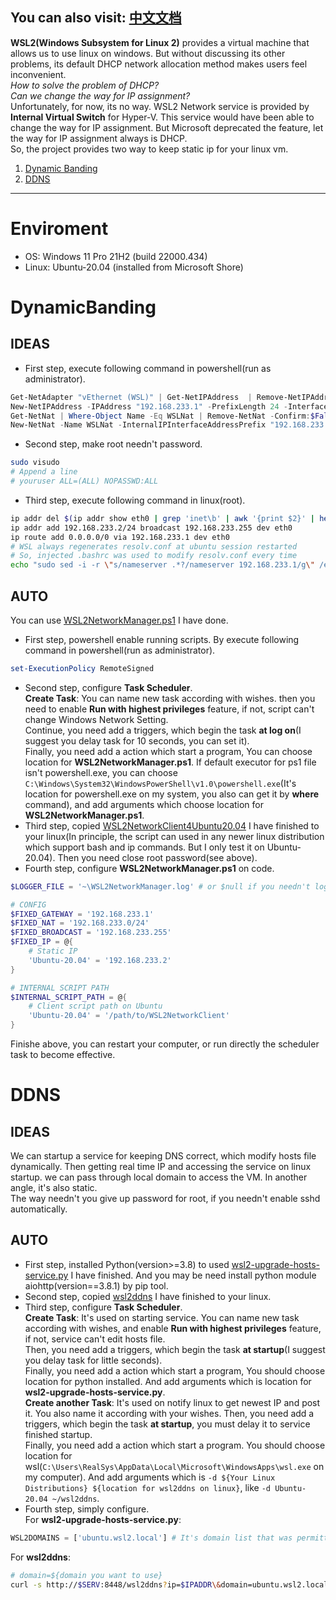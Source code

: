 [中文文档]: README_CHINESE.md

You can also visit: [中文文档]
---

**WSL2(Windows Subsystem for Linux 2)** provides a virtual machine that allows us to use linux on windows. But without discussing its other problems, its default DHCP network allocation method makes users feel inconvenient. <br>
*How to solve the problem of DHCP?*<br>
*Can we change the way for IP assignment?*<br>
Unfortunately, for now, its no way. WSL2 Network service is provided by **Internal Virtual Switch** for Hyper-V. This service would have been able to change the way for IP assignment. But Microsoft deprecated the feature, let the way for IP assignment always is DHCP.<br>
So, the project provides two way to keep static ip for your linux vm.

1. [Dynamic Banding](#DynamicBanding)
2. [DDNS](#DDNS)
---

# Enviroment
- OS: Windows 11 Pro 21H2 (build 22000.434)
- Linux: Ubuntu-20.04 (installed from Microsoft Shore)

# DynamicBanding
## IDEAS
- First step, execute following command in powershell(run as administrator).
```powershell
Get-NetAdapter "vEthernet (WSL)" | Get-NetIPAddress  | Remove-NetIPAddress -Confirm:$False
New-NetIPAddress -IPAddress "192.168.233.1" -PrefixLength 24 -InterfaceAlias "vEthernet (WSL)"
Get-NetNat | Where-Object Name -Eq WSLNat | Remove-NetNat -Confirm:$False
New-NetNat -Name WSLNat -InternalIPInterfaceAddressPrefix "192.168.233.0/24"
```
- Second step, make root needn't password.
```bash
sudo visudo
# Append a line
# youruser ALL=(ALL) NOPASSWD:ALL
```
- Third step, execute following command in linux(root).
```bash
ip addr del $(ip addr show eth0 | grep 'inet\b' | awk '{print $2}' | head -n 1) dev eth0
ip addr add 192.168.233.2/24 broadcast 192.168.233.255 dev eth0
ip route add 0.0.0.0/0 via 192.168.233.1 dev eth0
# WSL always regenerates resolv.conf at ubuntu session restarted
# So, injected .bashrc was used to modify resolv.conf every time
echo "sudo sed -i -r \"s/nameserver .*?/nameserver 192.168.233.1/g\" /etc/resolv.conf" >> ~/.bashrc
```
## AUTO
You can use [WSL2NetworkManager.ps1](DynamicBinding/WSL2NetworkManager.ps1) I have done.<br>
- First step, powershell enable running scripts. By execute following command in powershell(run as administrator).
```powershell
set-ExecutionPolicy RemoteSigned
``` 
- Second step, configure **Task Scheduler**.<br>
**Create Task**: You can name new task according with wishes. then you need to enable **Run with highest privileges** feature, if not, script can't change Windows Network Setting. <br>
Continue, you need add a triggers, which begin the task **at log on**(I suggest you delay task for 10 seconds, you can set it).<br>
Finally, you need add a action which start a program, You can choose location for **WSL2NetworkManager.ps1**. If default executor for ps1 file isn't powershell.exe, you can choose `C:\Windows\System32\WindowsPowerShell\v1.0\powershell.exe`(It's location for powershell.exe on my system, you also can get it by **where** command), and add arguments which choose location for **WSL2NetworkManager.ps1**.
- Third step, copied [WSL2NetworkClient4Ubuntu20.04](DynamicBinding/WSL2NetworkClient4Ubuntu20.04) I have finished to your linux(In principle, the script can used in any newer linux distribution which support bash and ip commands. But I only test it on Ubuntu-20.04). Then you need close root password(see above).
- Fourth step, configure **WSL2NetworkManager.ps1** on code.
```powershell
$LOGGER_FILE = '~\WSL2NetworkManager.log' # or $null if you needn't logging

# CONFIG
$FIXED_GATEWAY = '192.168.233.1'
$FIXED_NAT = '192.168.233.0/24'
$FIXED_BROADCAST = '192.168.233.255'
$FIXED_IP = @{ 
    # Static IP
    'Ubuntu-20.04' = '192.168.233.2'
}

# INTERNAL SCRIPT PATH
$INTERNAL_SCRIPT_PATH = @{
    # Client script path on Ubuntu
    'Ubuntu-20.04' = '/path/to/WSL2NetworkClient'
}
```
Finishe above, you can restart your computer, or run directly the scheduler task to become effective.

# DDNS
## IDEAS
We can startup a service for keeping DNS correct, which modify hosts file dynamically. Then getting real time IP and accessing the service on linux startup. we can pass through local domain to access the VM. In another angle, it's also static.<br>
The way needn't you give up password for root, if you needn't enable sshd automatically.
## AUTO
- First step, installed Python(version>=3.8) to used [wsl2-upgrade-hosts-service.py](DDNS/wsl2-upgrade-hosts-service.py) I have finished. And you may be need install python module aiohttp(version==3.8.1) by pip tool.
- Second step, copied [wsl2ddns](DDNS/wsl2ddns) I have finished to your linux.
- Third step, configure **Task Scheduler**.<br>
**Create Task**: It's used on starting service. You can name new task according with wishes, and enable **Run with highest privileges** feature, if not, service can't edit hosts file.<br>
Then, you need add a triggers, which begin the task **at startup**(I suggest you delay task for little seconds).<br>
Finally, you need add a action which start a program, You should choose location for python installed. And add arguments which is location for **wsl2-upgrade-hosts-service.py**.<br>
**Create another Task**: It's used on notify linux to get newest IP and post it. You also name it according with your wishes.
Then, you need add a triggers, which begin the task **at startup**, you must delay it to service finished startup.<br>
Finally, you need add a action which start a program. You should choose location for wsl(`C:\Users\RealSys\AppData\Local\Microsoft\WindowsApps\wsl.exe` on my computer). And add arguments which is `-d ${Your Linux Distributions} ${location for wsl2ddns on linux}`, like `-d Ubuntu-20.04 ~/wsl2ddns`.
- Fourth step, simply configure.<br>
For **wsl2-upgrade-hosts-service.py**:
```python
WSL2DOMAINS = ['ubuntu.wsl2.local'] # It's domain list that was permitted to modified by service
```
For **wsl2ddns**:
```bash
# domain=${domain you want to use}
curl -s http://$SERV:8448/wsl2ddns?ip=$IPADDR\&domain=ubuntu.wsl2.local >> wsl2ddns.log
```